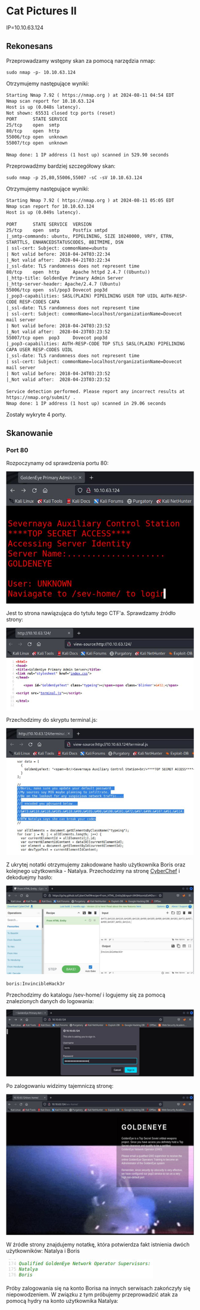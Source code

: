 # Cat Pictures II
IP=10.10.63.124

## Rekonesans
Przeprowadzamy wstępny skan za pomocą narzędzia nmap:

```
sudo nmap -p- 10.10.63.124
```

Otrzymujemy następujące wyniki:

```
Starting Nmap 7.92 ( https://nmap.org ) at 2024-08-11 04:54 EDT
Nmap scan report for 10.10.63.124
Host is up (0.048s latency).
Not shown: 65531 closed tcp ports (reset)
PORT      STATE SERVICE
25/tcp    open  smtp
80/tcp    open  http
55006/tcp open  unknown
55007/tcp open  unknown

Nmap done: 1 IP address (1 host up) scanned in 529.90 seconds
```

Przeprowadźmy bardziej szczegółowy skan:

```
sudo nmap -p 25,80,55006,55007 -sC -sV 10.10.63.124
```

Otrzymujemy następujące wyniki:

```
Starting Nmap 7.92 ( https://nmap.org ) at 2024-08-11 05:05 EDT
Nmap scan report for 10.10.63.124
Host is up (0.049s latency).

PORT      STATE SERVICE  VERSION
25/tcp    open  smtp     Postfix smtpd
|_smtp-commands: ubuntu, PIPELINING, SIZE 10240000, VRFY, ETRN, STARTTLS, ENHANCEDSTATUSCODES, 8BITMIME, DSN
| ssl-cert: Subject: commonName=ubuntu
| Not valid before: 2018-04-24T03:22:34
|_Not valid after:  2028-04-21T03:22:34
|_ssl-date: TLS randomness does not represent time
80/tcp    open  http     Apache httpd 2.4.7 ((Ubuntu))
|_http-title: GoldenEye Primary Admin Server
|_http-server-header: Apache/2.4.7 (Ubuntu)
55006/tcp open  ssl/pop3 Dovecot pop3d
|_pop3-capabilities: SASL(PLAIN) PIPELINING USER TOP UIDL AUTH-RESP-CODE RESP-CODES CAPA
|_ssl-date: TLS randomness does not represent time
| ssl-cert: Subject: commonName=localhost/organizationName=Dovecot mail server
| Not valid before: 2018-04-24T03:23:52
|_Not valid after:  2028-04-23T03:23:52
55007/tcp open  pop3     Dovecot pop3d
|_pop3-capabilities: AUTH-RESP-CODE TOP STLS SASL(PLAIN) PIPELINING CAPA USER RESP-CODES UIDL
|_ssl-date: TLS randomness does not represent time
| ssl-cert: Subject: commonName=localhost/organizationName=Dovecot mail server
| Not valid before: 2018-04-24T03:23:52
|_Not valid after:  2028-04-23T03:23:52

Service detection performed. Please report any incorrect results at https://nmap.org/submit/ .
Nmap done: 1 IP address (1 host up) scanned in 29.06 seconds
```

Zostały wykryte 4 porty.

## Skanowanie

### Port 80
Rozpoczynamy od sprawdzenia portu 80:

![80](img/80.JPG)

Jest to strona nawiązująca do tytułu tego CTF'a. Sprawdzamy źródło strony:

![Source](img/Source.JPG)

Przechodzimy do skryptu terminal.js: 

![Terminal](img/Terminal.JPG)

Z ukrytej notatki otrzymujemy zakodowane hasło użytkownika Boris oraz kolejnego użytkownika - Natalya. Przechodzimy na stronę [CyberChef](https://gchq.github.io/CyberChef/) i dekoduejmy hasło:

![Cyber](img/Cyber.JPG)

```
boris:InvincibleHack3r
```

Przechodzimy do katalogu /sev-home/ i logujemy się za pomocą znalezionych danych do logowania:

![Login](img/Login.JPG)

Po zalogowaniu widzimy tajemniczą stronę:

![Sev](img/Sev.JPG)

W źródle strony znajdujemy notatkę, która potwierdza fakt istnienia dwóch użytkowników: Natalya i Boris

![Sup](img/Sup.JPG)

Próby zalogowania się na konto Borisa na innych serwisach zakończyły się niepowodzeniem. W związku z tym próbujemy przeprowadzić atak za pomocą hydry na konto użytkownika Natalya:

